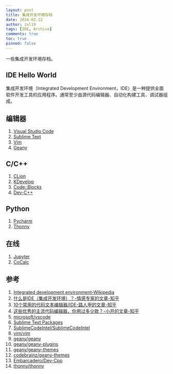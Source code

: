 ```yaml
---
layout: post
title: 集成开发环境存档
date: 2024-02-22
author: zxl19
tags: [IDE, Archive]
comments: true
toc: true
pinned: false
---
```


一些集成开发环境存档。

<!-- more -->

## IDE Hello World

集成开发环境（Integrated Development Environment，IDE）是一种提供全面软件开发工具的应用程序。通常至少由源代码编辑器、自动化构建工具、调试器组成。

## 编辑器

1. [Visual Studio Code](https://code.visualstudio.com)
2. [Sublime Text](https://www.sublimetext.com)
3. [Vim](https://www.vim.org)
4. [Geany](https://www.geany.org)

## C/C++

1. [CLion](https://www.jetbrains.com/clion/)
2. [KDevelop](https://kdevelop.org)
3. [Code::Blocks](https://www.codeblocks.org)
4. [Dev-C++](https://sourceforge.net/projects/orwelldevcpp/)

## Python

1. [Pycharm](https://www.jetbrains.com/pycharm/)
2. [Thonny](https://thonny.org)

## 在线

1. [Jupyter](https://jupyter.org)
2. [CoCalc](https://cocalc.com)

## 参考

1. [Integrated development environment-Wikipedia](https://en.wikipedia.org/wiki/Integrated_development_environment)
2. [什么是IDE（集成开发环境）？-情感专家的文章-知乎](https://zhuanlan.zhihu.com/p/420214688)
3. [10个常用的代码文本编辑器/IDE-路人甲的文章-知乎](https://zhuanlan.zhihu.com/p/21434126)
4. [这些优秀的主流代码编辑器，你用过多少款？-小开的文章-知乎](https://zhuanlan.zhihu.com/p/29498175)
5. [microsoft/vscode](https://github.com/microsoft/vscode)
6. [Sublime Text Packages](https://github.com/SublimeText)
7. [SublimeCodeIntel/SublimeCodeIntel](https://github.com/SublimeCodeIntel/SublimeCodeIntel)
8. [vim/vim](https://github.com/vim/vim)
9. [geany/geany](https://github.com/geany/geany)
10. [geany/geany-plugins](https://github.com/geany/geany-plugins)
11. [geany/geany-themes](https://github.com/geany/geany-themes)
12. [codebrainz/geany-themes](https://github.com/codebrainz/geany-themes)
13. [Embarcadero/Dev-Cpp](https://github.com/Embarcadero/Dev-Cpp)
14. [thonny/thonny](https://github.com/thonny/thonny)
